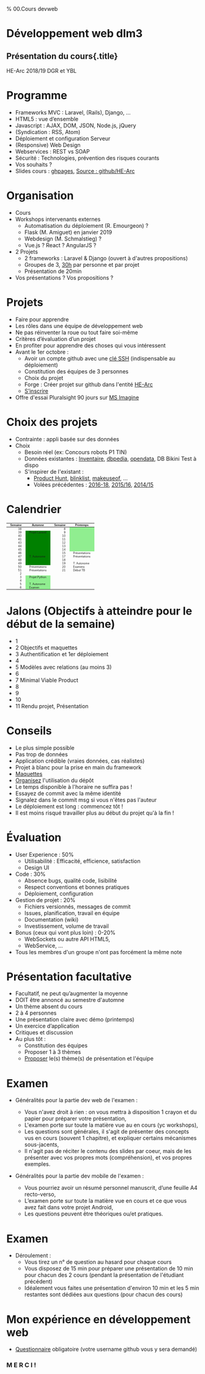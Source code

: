 % 00.Cours devweb

# Développement web dlm3
## Présentation du cours{.title}
<footer>HE-Arc 2018/19 DGR et YBL</footer>

# Programme
* Frameworks MVC : Laravel, (Rails), Django, …
* HTML5 : vue d’ensemble
* Javascript : AJAX, DOM, JSON, Node.js, jQuery
* (Syndication : RSS, Atom)
* Déploiement et configuration Serveur
* (Responsive) Web Design
* Webservices : REST vs SOAP
* Sécurité : Technologies, prévention des risques courants
* <span class="yel-bg">Vos souhaits ?</span>
* Slides cours : [ghpages][slidesghp], [Source : github/HE-Arc][slides]

# Organisation
* Cours
* Workshops intervenants externes
    * Automatisation du déploiement (R. Emourgeon) ?
    * Flask (M. Amiguet) en janvier 2019
    * Webdesign (M. Schmalstieg) ?
    * Vue.js ? React ? AngularJS ?
* 2 Projets
    * 2 frameworks : Laravel & Django (ouvert à d'autres propositions)
    * Groupes de 3, [30h][module] par personne et par projet
    * Présentation de 20min
* Vos présentations ? <span class="yel-bg">Vos propositions ?</span>

# Projets
* Faire pour apprendre
* Les rôles dans une équipe de développement web
* Ne pas réinventer la roue ou tout faire soi-même
* Critères d’évaluation d’un projet
* En profiter pour apprendre des choses qui vous intéressent
* Avant le 1er octobre :
    * Avoir un compte github avec une [clé SSH][sshkey] (indispensable au déploiement)
    * Constitution des équipes de 3 personnes
    * Choix du projet
    * Forge : Créer projet sur github dans l'entité [HE-Arc][gharc]
    * [S’inscrire][wiki]
* Offre d'essai Pluralsight 90 jours sur [MS Imagine][msi]

# Choix des projets
* Contrainte : appli basée sur des données
* Choix
    * Besoin réel (ex: Concours robots P1 TIN)
    * Données existantes : [Inventaire][inv], [dbpedia][dbp], [opendata][odata], DB Bikini Test à dispo
    * S'inspirer de l'existant :
        - [Product Hunt][prodhunt], [blinklist][blinklist], [makeuseof][makeuseof], …
        - Volées précédentes : [2016-18][arcghp], [2015/16][wd15], [2014/15][wd14]

# Calendrier
|Semaine|Automne|Semaine|Printemps|
|---:|---|---:|---|
|38||8||
|39|Projet Laravel|9||
|40||10||
|41||11||
|43||12||
|44||13||
|45||14||
|46||15|Présentations|
|47|T. Autonome|17|Présentations|
|48||18||
|49||19|T. Autonome|
|50|Présentations|20|Examens|
|51|Présentations|21|Début TB|
|2||||
|3|Projet Python|||
|4||||
|5|T. Autonome|||
|6|Examen|||

# Jalons (Objectifs à atteindre pour le début de la semaine)

* 1 
* 2 Objectifs et maquettes
* 3 Authentification et 1er déploiement
* 4
* 5 Modèles avec relations (au moins 3)
* 6
* 7 Minimal Viable Product
* 8
* 9
* 10
* 11 Rendu projet, Présentation

# Conseils
* Le plus simple possible
* Pas trop de données
* Application crédible (vraies données, cas réalistes)
* Projet à blanc pour la prise en main du framework
* [Maquettes][mockups]
* [Organisez][branching] l'utilisation du dépôt
* Le temps disponible à l'horaire ne suffira pas !
* Essayez de commit avec la même identité
* Signalez dans le commit msg si vous n'êtes pas l'auteur
* Le déploiement est long : commencez tôt !
* Il est moins risqué travailler plus au début du projet qu'à la fin !

# Évaluation
* User Experience : 50%
    * Utilisabilité : Efficacité, efficience, satisfaction
    * Design UI
* Code : 30%
    * Absence bugs, qualité code, lisibilité
    * Respect conventions et bonnes pratiques
    * Déploiement, configuration
* Gestion de projet : 20%
    * Fichiers versionnés, messages de commit
    * Issues, planification, travail en équipe
    * Documentation (wiki)
    * Investissement, volume de travail
* Bonus (ceux qui vont plus loin) : 0-20%
    * WebSockets ou autre API HTML5,
    * WebService, …
* Tous les membres d'un groupe n'ont pas forcément la même note

# Présentation facultative
* Facultatif, ne peut qu’augmenter la moyenne
* DOIT être annoncé au semestre d'automne
* Un thème absent du cours
* 2 à 4 personnes
* Une présentation claire avec démo (printemps)
* Un exercice d’application
* Critiques et discussion
* Au plus tôt :
    * Constitution des équipes
    * Proposer 1 à 3 thèmes
    * [Proposer][form-pres] le(s) thème(s) de présentation et l'équipe

# Examen
* Généralités pour la partie dev web de l'examen :
    * Vous n'avez droit à rien : on vous mettra à disposition 1 crayon et du papier pour préparer votre présentation,
    * L'examen porte sur toute la matière vue au en cours (yc workshops),
    * Les questions sont générales, il s'agit de présenter des concepts vus en cours (souvent 1 chapitre), et expliquer certains mécanismes sous-jacents,
    * Il n'agit pas de réciter le contenu des slides par coeur, mais de les présenter avec vos propres mots (compréhension), et vos propres exemples.

* Généralités pour la partie dev mobile de l'examen :
    * Vous pourriez avoir un résumé personnel manuscrit, d’une feuille A4 recto-verso,
    * L’examen porte sur toute la matière vue en cours et ce que vous avez fait dans votre projet Android,
    * Les questions peuvent être théoriques ou/et  pratiques.

# Examen 
* Déroulement : 
    * Vous tirez un n° de question au hasard pour chaque cours 
    * Vous disposez de 15 min pour préparer une présentation de 10 min pour chacun des 2 cours (pendant la présentation de l'étudiant précédent) 
    * Idéalement vous faites une présentation d'environ 10 min et les 5 min restantes sont dédiées aux questions (pour chacun des cours)


# Mon expérience en développement web
* [Questionnaire][form-survey] obligatoire (votre username github vous y sera demandé)

### M E R C I !

<!-- Bibliographie -->
[slidesghp]: https://he-arc.github.io/slides-devweb/
[slides]: https://github.com/HE-Arc/slides-devweb/tree/master/src
[module]: https://www.he-arc.ch/sites/www.he-arc.ch/files/Reglements/04%20Formation%20de%20base/43%20Ing%C3%A9nierie/430.100%20Descriptifs%20de%20modules%20Informatique/RS430.100.18.3255%20Technologies%20d'interaction.pdf
[sshkey]: https://github.com/settings/keys
[gharc]: https://github.com/HE-Arc/
[msi]: https://imagine.microsoft.com/fr-fr/Catalog/Product/21
[inv]: https://inventory.ing.he-arc.ch/
[dbp]: http://wiki.dbpedia.org/
[odata]: https://opendata.swiss/fr/
[prodhunt]: https://www.producthunt.com/topics/web-app
[blinklist]: http://blinklist.com/reviews
[makeuseof]: http://www.makeuseof.com/tag/best-websites-internet/
[wiki]: https://github.com/HE-Arc/slides-devweb/wiki/Projets-2018-2019
[github]: https://github.com/orgs/HE-Arc
[arcghp]: https://he-arc.github.io/
[wd15]: https://projets-labinfo.he-arc.ch/projects/webdev/wiki/Wiki#Projets-2015-2016
[wd14]: https://forge.ing.he-arc.ch/projects/1415-dw/wiki/Wiki
[mockups]: https://brainhub.eu/blog/difference-between-wireframe-mockup-prototype/
[branching]: http://drewfradette.ca/a-simpler-successful-git-branching-model/
[form-pres]: https://docs.google.com/spreadsheet/viewform?formkey=dEVJRE1WVTVPelhFcE94TGF5N1c0cGc6MQ
[form-survey]: https://docs.google.com/spreadsheet/viewform?formkey=dDg5Znh5akRBV1hPbC1qYlVRV3BONFE6MQ

<!-- Hack -->
<style>

  table {
    font-size: 50%;
    margin: 0 auto;
  }

  th, td {
    padding: 0 10px;
  }

  /* Projets automne */
  table tbody tr:nth-child(n+2):nth-child(-n+11) td:nth-child(2)
  {
    background-color: green;
  }

  /* Projets printemps */
  table tbody tr:nth-child(n+15) td:nth-child(2),
  table tbody tr:nth-child(-n+7) td:nth-child(4) {
    background-color: lightgreen;
  }

  section#examen ul li,
  section#jalons ul li,
  section#évaluation ul li {
    font-size: 75%;
  }

  section#sources {display: none;}
</style>